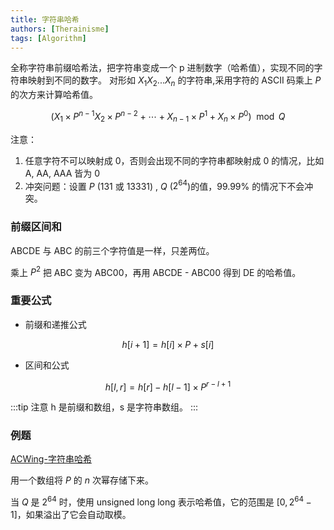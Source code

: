 ```yaml
---
title: 字符串哈希
authors: [Therainisme]
tags: [Algorithm]
---
```


全称字符串前缀哈希法，把字符串变成一个 p 进制数字（哈希值），实现不同的字符串映射到不同的数字。
对形如 $X_{1}X_{2} ... X_{n}$ 的字符串,采用字符的 ASCII 码乘上 $P$ 的次方来计算哈希值。

<!--truncate-->

$$
(X_{1} \times P^{n-1} X_{2} \times P^{n−2} + ⋯ + X_{n−1} \times P^1 + X_n \times P^0) \mod Q
$$

注意：
1. 任意字符不可以映射成 0，否则会出现不同的字符串都映射成 0 的情况，比如 A, AA, AAA 皆为 0
2. 冲突问题：设置 $P$ ($131$ 或 $13331$) , $Q$ ($2^{64}$)的值，99.99% 的情况下不会冲突。

### 前缀区间和

ABCDE 与 ABC 的前三个字符值是一样，只差两位。

乘上 $P^2$ 把 ABC 变为 ABC00，再用 ABCDE - ABC00 得到 DE 的哈希值。

### 重要公式

* 前缀和递推公式

$$
h[i+1] = h[i] \times P + s[i] 
$$

* 区间和公式

$$
h[l, r] = h[r] - h[l-1] \times P^{r - l + 1}
$$

:::tip 注意
h 是前缀和数组，s 是字符串数组。
:::

### 例题

[ACWing-字符串哈希](https://www.acwing.com/problem/content/843/)

用一个数组将 $P$ 的 $n$ 次幂存储下来。

当 $Q$ 是 $2^{64}$ 时，使用 unsigned long long 表示哈希值，它的范围是 $[0,2^{64}-1]$，如果溢出了它会自动取模。